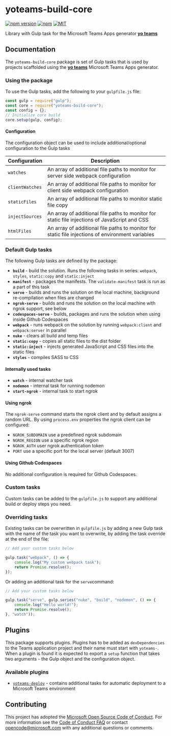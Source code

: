 # yoteams-build-core

[![npm version](https://badge.fury.io/js/yoteams-build-core.svg)](https://www.npmjs.com/package/yoteams-build-core)
[![npm](https://img.shields.io/npm/dt/yoteams-build-core.svg)](https://www.npmjs.com/package/yoteams-build-core)
[![MIT](https://img.shields.io/npm/l/generator-teams.svg)](https://github.com/PnP/generator-teams/blob/master/LICENSE.md)

Library with Gulp task for the Microsoft Teams Apps generator [**yo teams**](https://aka.ms/yoteams)

## Documentation

The `yoteams-build-core` package is set of Gulp tasks that is used by projects scaffolded using the  [**yo teams**](https://aka.ms/yoteams) Microsoft Teams Apps generator.

### Using the package

To use the Gulp tasks, add the following to your `gulpfile.js` file:

``` JavaScript
const gulp = require("gulp");
const core = require("yoteams-build-core");
const config = {};
// Initialize core build
core.setup(gulp, config);
```

#### Configuration

The configuration object can be used to include additional/optional configuration to the Gulp tasks

| Configuration | Description |
|-|-|
| `watches`| An array of additional file paths to monitor for server side webpack configuration |
| `clientWatches`| An array of additional file paths to monitor for client side webpack configuration |
| `staticFiles`| An array of additional file paths to monitor static file copy |
| `injectSources`| An array of additional file paths to monitor for static file injections of JavaScript and CSS |
| `htmlFiles`| An array of additional file paths to monitor for static file injections of environment variables |

### Default Gulp tasks

The following Gulp tasks are defined by the package:

* **`build`** - build the solution. Runs the following tasks in series: `webpack`, `styles`, `static:copy` and  `static:inject`
* **`manifest`** - packages the manifests. The `validate-manifest` task is run as a part of this task
* **`serve`** - builds and runs the solution on the local machine, background re-compilation when files are changed
* **`ngrok-serve`** - builds and runs the solution on the local machine with ngrok support, see below
* **`codespaces-serve`** - builds, packages and runs the solution when using inside Github Codespaces
* **`webpack`** - runs webpack on the solution by running `webpack:client` and `webpack:server` in parallel
* **`nuke`** - clears all build and temp files
* **`static:copy`** - copies all static files to the dist folder
* **`static:inject`** - injects generated JavaScript and CSS files into the static files
* **`styles`** - compiles SASS to CSS

#### Internally used tasks

* **`watch`** - internal watcher task
* **`nodemon`** - internal task for running nodemon
* **`start-ngrok`** - internal task to start ngrok

#### Using ngrok

The `ngrok-serve` command starts the ngrok client and by default assigns a random URL. By using `process.env` properties the ngrok client can be configured:

* `NGROK_SUBDOMAIN` use a predefined ngrok subdomain
* `NGROK_REGION` use a specific ngrok region
* `NGROK_AUTH` user ngrok authentication token
* `PORT` use a specific port for the local server (default 3007)

#### Using Github Codespaces

No additional configuration is required for Github Codespaces.

### Custom tasks

Custom tasks can be added to the `gulpfile.js` to support any additional build or deploy steps you need.

### Overriding tasks

Existing tasks can be overwritten in `gulpfile.js` by adding a new Gulp task with the name of the task you want to overwrite, by adding the task override at the end of the file:

``` JavaScript
// Add your custom tasks below

gulp.task("webpack", () => {
    console.log("My custom webpack task");
    return Promise.resolve();
});
```

Or adding an additional task for the `serve`command:

``` JavaScript
// Add your custom tasks below

gulp.task("serve", gulp.series("nuke", "build", "nodemon", () => {
    console.log("Hello world!");
    return Promise.resolve();
}, "watch"));
```

## Plugins

This package supports plugins. Plugins has to be added as `devDependencies` to the Teams application project and their name must start with `yoteams-`. When a plugin is found it is expected to export a `setup` function that takes two arguments - the Gulp object and the configuration object.

### Available plugins

* [`yoteams-deploy`](https://github.com/pnp/generator-teams/packages/yoteams-deploy) - contains additional tasks for automatic deployment to a Microsoft Teams environment 


## Contributing

This project has adopted the [Microsoft Open Source Code of Conduct](https://opensource.microsoft.com/codeofconduct/). For more information see the [Code of Conduct FAQ](https://opensource.microsoft.com/codeofconduct/faq/) or contact [opencode@microsoft.com](mailto:opencode@microsoft.com) with any additional questions or comments.
